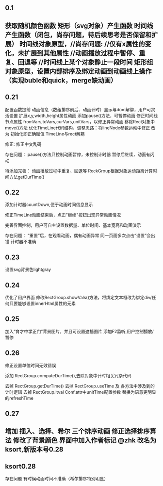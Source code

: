 0.1
-----------------------------
获取随机颜色函数
矩形（svg对象）产生函数
时间线产生函数（闭包，尚存问题，待后续思考是否保留和扩展）
时间线对象原型，//尚存问题:
	//仅有x属性的变化，未扩展到其他属性
	//动画播放过程中暂停、重复、回退等
	//时间线上某个对象静止一段时间
矩形组对象原型，设置内部排序及绑定动画到动画线上操作（实现buble和quick，merge缺动画）
-----------------------------

0.21
-----------------------------

配置函数提前
动画信息（数组排序前后、动画计时）显示与dom解绑，用户可灵活设置
扩展x,y,width,height属性动画
添加pause()方法，可暂停动画
修正时间线节点属性 fromVars,toVars,curVars,unitVars，以修正异常动画
移除Rect对象中move()方法
优化TimeLine代码结构，调整思路：将lineNode参数运动中修正 改为 初始化即正确赋值
TimeLine与rect解耦


修正:
修正中文乱码

存在问题：
pause()方法只控制动画暂停，未控制计时器
暂停后继续，动画有闪动

待添加完善：
动画播放过程中重复、回退等
ReckGroup根据对象运动距离计算时间方法getDurTime()


0.22
---------------------------
添加计时器countDown,便于动画时间信息显示

修正TimeLine动画结束后，点击"继续"按钮出现异常动画情况


完善界面控制，用户可自主设置数据量、单位时间、基本宽高和动画演示

存在问题：
“重置”后，在观看动画，偶有动画异常
同一页面多次点击“设置”会出错
计时器不准确

0.23
----------------------------
设置svg背景色lightgray

0.24
----------------------------
优化了用户界面
修改RectGroup.showVals()方法，将绑定文本框改为绑定div/任何只要能够设置innerHtml属性的元素

0.25
----------------------------
加入“育才中学正门”背景图片，并且可设置遮挡图片
添加F2监听,用户控制播放/暂停

0.26
----------------------------
修正设置单位时间无效错误

添加 RectGroup.computeDurTime(),去除对象中计时相关冗杂代码

去掉 RectGroup.getDurTime()
去掉 RectGroup.useTime 及 各方法中涉及到的计时逻辑
去掉 RectGroup.itval
Conf.attr中unitTime配置参数 替换为语意更明显的refreshTime

0.27
---------------------------
增加 插入、选择、希尔 三个排序动画
修正选择排序算法
修改了背景颜色
界面中加入作者标记 @zhk
改名为ksort,新版本号0.28
---------------------------

ksort0.28
---------------------------



存在问题
有时候动画时间不准确（希尔排序特别明显）

